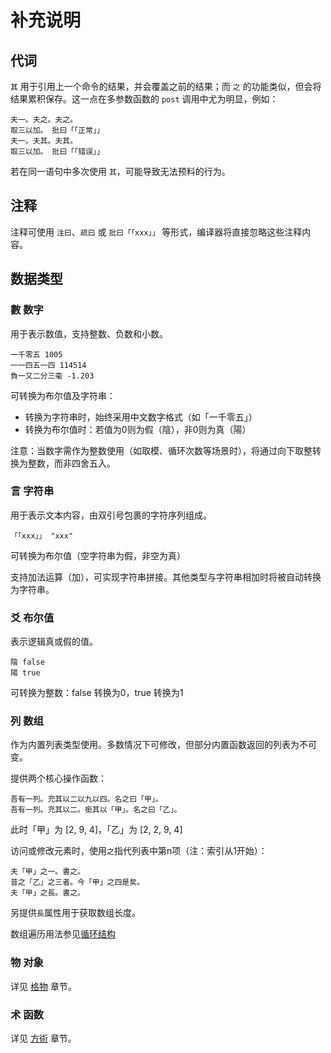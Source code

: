 # 补充说明

## 代词

`其` 用于引用上一个命令的结果，并会覆盖之前的结果；而 `之` 的功能类似，但会将结果累积保存。这一点在多参数函数的 `post` 调用中尤为明显，例如：

```
夫一。夫之。夫之。
取三以加。 批曰「「正常」」
夫一。夫其。夫其。
取三以加。 批曰「「错误」」
```

若在同一语句中多次使用 `其`，可能导致无法预料的行为。

## 注释

注释可使用 `注曰`、`疏曰` 或 `批曰「「xxx」」` 等形式，编译器将直接忽略这些注释内容。

## 数据类型

### 數 数字
用于表示数值，支持整数、负数和小数。

```
一千零五 1005
一一四五一四 114514
負一又二分三毫 -1.203
```
可转换为布尔值及字符串：
- 转换为字符串时，始终采用中文数字格式（如「一千零五」）
- 转换为布尔值时：若值为0则为假（陰），非0则为真（陽）

注意：当数字需作为整数使用（如取模、循环次数等场景时），将通过向下取整转换为整数，而非四舍五入。

### 言 字符串
用于表示文本内容，由双引号包裹的字符序列组成。

```
「「xxx」」 "xxx"
```
可转换为布尔值（空字符串为假，非空为真）

支持加法运算（加），可实现字符串拼接。其他类型与字符串相加时将被自动转换为字符串。
### 爻 布尔值
表示逻辑真或假的值。

```
陰 false
陽 true
```

可转换为整数：false 转换为0，true 转换为1

### 列 数组
作为内置列表类型使用。多数情况下可修改，但部分内置函数返回的列表为不可变。

提供两个核心操作函数：
```
吾有一列。充其以二以九以四。名之曰「甲」。
吾有一列。充其以二。銜其以「甲」。名之曰「乙」。
```
此时「甲」为 [2, 9, 4]，「乙」为 [2, 2, 9, 4]

访问或修改元素时，使用`之`指代列表中第n项（注：索引从1开始）：
```
夫「甲」之一。書之。
昔之「乙」之三者。今「甲」之四是矣。
夫「甲」之長。書之。
```

另提供`長`属性用于获取数组长度。

数组遍历用法参见[循环结构](control.md#循环结构)

### 物 对象
详见 [格物](object.md) 章节。

### 术 函数
详见 [方術](function.md) 章节。

